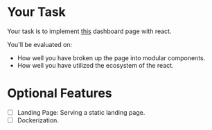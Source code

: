 # Your Task
Your task is to implement [this](https://themewagon.com/themes/free-responsive-bootstrap-5-html5-admin-template-sneat/) dashboard page with react.

You'll be evaluated on:

- How well you have broken up the page into modular components.
- How well you have utilized the ecosystem of the react.

# Optional Features

- [ ] Landing Page: Serving a static landing page.
- [ ] Dockerization.

